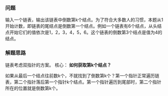 ### 问题
输入一个链表，输出该链表中倒数第k个结点。为了符合大多数人的习惯，本题从1开始计数，即链表的尾结点是倒数第一个结点。例如一个链表有6个结点，从头结点开始它们的值依次是1，2，3，4，5，6。这个链表的倒数第3个结点是值为4的结点。

### 解题思路
链表考虑双指针的方案。
核心：
    **如何获取第k个结点？**

如果从最后一个结点往前数k个，不就找到了倒数第k个？第一个指针正常遍历链表，第二个指针落后第一个指针k个结点。第一个指针遍历到尾部时，第二个指针所在的位置就是倒数第k个。